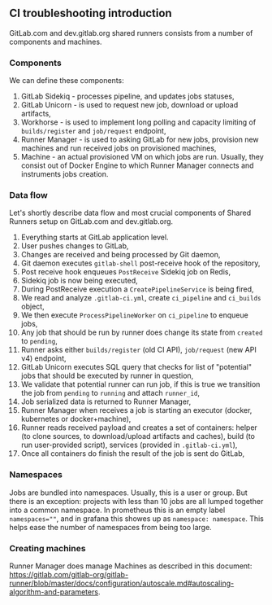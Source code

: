 ## CI troubleshooting introduction

GitLab.com and dev.gitlab.org shared runners consists from a number of components and machines.

### Components

We can define these components:

1. GitLab Sidekiq - processes pipeline, and updates jobs statuses,
1. GitLab Unicorn - is used to request new job, download or upload artifacts,
1. Workhorse - is used to implement long polling and capacity limiting of `builds/register` and `job/request` endpoint,
1. Runner Manager - is used to asking GitLab for new jobs, provision new machines and run received jobs on provisioned machines,
1. Machine - an actual provisioned VM on which jobs are run. Usually, they consist out of Docker Engine to which Runner Manager connects and instruments jobs creation.

### Data flow

Let's shortly describe data flow and most crucial components of Shared Runners setup on GitLab.com and dev.gitlab.org.

1. Everything starts at GitLab application level.
1. User pushes changes to GitLab,
1. Changes are received and being processed by Git daemon,
1. Git daemon executes `gitlab-shell` post-receive hook of the repository,
1. Post receive hook enqueues `PostReceive` Sidekiq job on Redis,
1. Sidekiq job is now being executed,
1. During PostReceive execution a `CreatePipelineService` is being fired,
1. We read and analyze `.gitlab-ci.yml`, create `ci_pipeline` and `ci_builds` object,
1. We then execute `ProcessPipelineWorker` on `ci_pipeline` to enqueue jobs,
1. Any job that should be run by runner does change its state from `created` to `pending`,
1. Runner asks either `builds/register` (old CI API), `job/request` (new API v4) endpoint,
1. GitLab Unicorn executes SQL query that checks for list of "potential" jobs that should be executed by runner in question,
1. We validate that potential runner can run job, if this is true we transition the job from `pending` to `running` and attach `runner_id`,
1. Job serialized data is returned to Runner Manager,
1. Runner Manager when receives a job is starting an executor (docker, kubernetes or docker+machine),
1. Runner reads received payload and creates a set of containers: helper (to clone sources, to download/upload artifacts and caches), build (to run user-provided script), services (provided in `.gitlab-ci.yml`),
1. Once all containers do finish the result of the job is sent do GitLab,

### Namespaces
Jobs are bundled into namespaces. Usually, this is a user or group. But there is
an exception: projects with less than 10 jobs are all lumped together into a
common namespace. In prometheus this is an empty label `namespaces=""`, and in
grafana this showes up as `namespace: namespace`. This helps ease the number of
namespaces from being too large.

### Creating machines

Runner Manager does manage Machines as described in this document: https://gitlab.com/gitlab-org/gitlab-runner/blob/master/docs/configuration/autoscale.md#autoscaling-algorithm-and-parameters.
